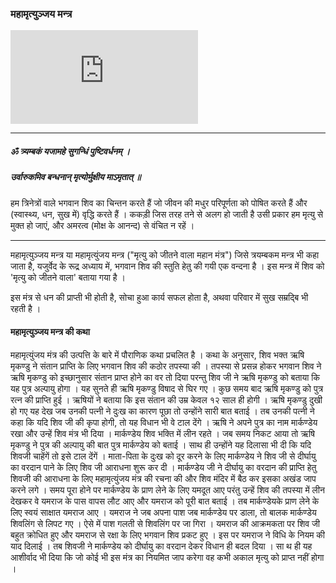 ### महामृत्युञ्जय मन्त्र

<iframe src="https://www.youtube.com/embed/adyjwFgXRNY" title="YouTube video player" frameborder="0" allow="accelerometer; autoplay; clipboard-write; encrypted-media; gyroscope; picture-in-picture" allowfullscreen></iframe>

---

##### ॐ त्र्यम्बकं यजामहे सुगन्धिं पुष्टिवर्धनम् ।
##### उर्वारुकमिव बन्धनान् मृत्योर्मुक्षीय माऽमृतात् ॥

हम त्रिनेत्रों वाले भगवान शिव का चिन्तन करते हैं जो जीवन की मधुर परिपूर्णता को पोषित करते हैं और (स्वास्थ्य, धन, सुख में) वृद्धि करते हैं । ककड़ी जिस तरह तने से अलग हो जाती है उसी प्रकार हम मृत्यु से मुक्त हो जाएं, और अमरत्व (मोक्ष के आनन्द) से वंचित न रहें ।

---

महामृत्युञ्जय मन्त्र या महामृत्युंजय मन्त्र ("मृत्यु को जीतने वाला महान मंत्र") जिसे त्रयम्बकम मन्त्र भी कहा जाता है, यजुर्वेद के रूद्र अध्याय में, भगवान शिव की स्तुति हेतु की गयी एक वन्दना है । इस मन्त्र में शिव को 'मृत्यु को जीतने वाला' बताया गया है ।

इस मंत्र से धन की प्राप्ती भी होती है, सोचा हुआ कार्य सफल होता है, अथवा परिवार में सुख सम्रद्बि भी रहती है ।

#### महामृत्युञ्जय मन्त्र की कथा

महामृत्युंजय मंत्र की उत्पत्ति के बारे में पौराणिक कथा प्रचलित है । कथा के अनुसार, शिव भक्त ऋषि मृकण्डु ने संतान प्राप्ति के लिए भगवान शिव की कठोर तपस्या की । तपस्या से प्रसन्न होकर भगवान शिव ने ऋषि मृकण्डु को इच्छानुसार संतान प्राप्त होने का वर तो दिया परन्तु शिव जी ने ऋषि मृकण्डु को बताया कि यह पुत्र अल्पायु होगा । यह सुनते ही ऋषि मृकण्डु विषाद से घिर गए । कुछ समय बाद ऋषि मृकण्डु को पुत्र रत्न की प्राप्ति हुई । ऋषियों ने बताया कि इस संतान की उम्र केवल १२ साल ही होगी । ऋषि मृकण्डु दुखी हो गए यह देख जब उनकी पत्नी ने दुःख का कारण पूछा तो उन्होंने सारी बात बताई । तब उनकी पत्नी ने कहा कि यदि शिव जी की कृपा होगी, तो यह विधान भी वे टाल देंगे । ऋषि ने अपने पुत्र का नाम मार्कण्डेय रखा और उन्हें शिव मंत्र भी दिया । मार्कण्डेय शिव भक्ति में लीन रहते । जब समय निकट आया तो ऋषि मृकण्डु ने पुत्र की अल्पायु की बात पुत्र मार्कण्डेय को बताई । साथ ही उन्होंने यह दिलासा भी दी कि यदि शिवजी चाहेंगें तो इसे टाल देंगें । माता-पिता के दुःख को दूर करने के लिए मार्कण्डेय ने शिव जी से दीर्घायु का वरदान पाने के लिए शिव जी आराधना शुरू कर दी । मार्कण्डेय जी ने दीर्घायु का वरदान की प्राप्ति हेतु शिवजी की आराधना के लिए महामृत्युंजय मंत्र की रचना की और शिव मंदिर में बैठ कर इसका अखंड जाप करने लगे । समय पूरा होने पर मार्कण्डेय के प्राण लेने के लिए यमदूत आए परंतु उन्हें शिव की तपस्या में लीन देखकर वे यमराज के पास वापस लौट आए और यमराज को पूरी बात बताई । तब मार्कण्डेयके प्राण लेने के लिए स्वयं साक्षात यमराज आए । यमराज ने जब अपना पाश जब मार्कण्डेय पर डाला, तो बालक मार्कण्डेय शिवलिंग से लिपट गए । ऐसे में पाश गलती से शिवलिंग पर जा गिरा । यमराज की आक्रमकता पर शिव जी बहुत क्रोधित हुए और यमराज से रक्षा के लिए भगवान शिव प्रकट हुए । इस पर यमराज ने विधि के नियम की याद दिलाई । तब शिवजी ने मार्कण्डेय को दीर्घायु का वरदान देकर विधान ही बदल दिया । सा थ ही यह आशीर्वाद भी दिया कि जो कोई भी इस मंत्र का नियमित जाप करेगा वह कभी अकाल मृत्यु को प्राप्त नहीं होगा ।
